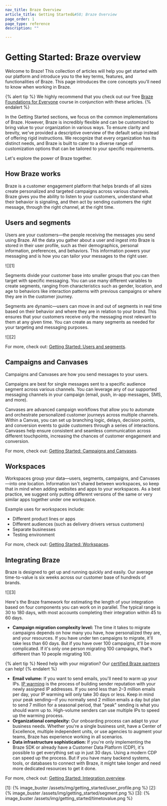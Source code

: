 ```yaml
---
nav_title: Braze Overview
article_title: Getting Started&#58; Braze Overview
page_order: 1
page_type: reference
description: ""

---
```


# Getting Started: Braze overview

Welcome to Braze! This collection of articles will help you get started with our platform and introduce you to the key terms, features, and functionalities of Braze. This page introduces the core concepts you'll need to know when working in Braze.

{% alert tip %}
We highly recommend that you check out our free [Braze Foundations for Everyone](https://learning.braze.com/page/braze-foundations-for-everyone) course in conjunction with these articles.
{% endalert %}

In the Getting Started sections, we focus on the common implementations of Braze. However, Braze is incredibly flexible and can be customized to bring value to your organization in various ways. To ensure clarity and brevity, we've provided a descriptive overview of the default setup instead of offering rigid instructions. We recognize that every organization has its distinct needs, and Braze is built to cater to a diverse range of customization options that can be tailored to your specific requirements.

Let's explore the power of Braze together.

## How Braze works

Braze is a customer engagement platform that helps brands of all sizes create personalized and targeted campaigns across various channels. Braze gives you the ability to listen to your customers, understand what their behavior is signaling, and then act by sending customers the right message, through the right channel, at the right time.

## Users and segments

Users are your customers—the people receiving the messages you send using Braze. All the data you gather about a user and ingest into Braze is stored in their user profile, such as their demographics, personal information, preferences, and behaviors. This information powers your messaging and is how you can tailor your messages to the right user.

![][1]

Segments divide your customer base into smaller groups that you can then target with specific messaging. You can use many different variables to create segments, ranging from characteristics such as gender, location, and age to behaviors like interaction patterns with previous campaigns or where they are in the customer journey.

Segments are dynamic—users can move in and out of segments in real time based on their behavior and where they are in relation to your brand. This ensures that your customers receive only the messaging most relevant to them at any given time. You can create as many segments as needed for your targeting and messaging purposes.

![][2]

For more, check out: [Getting Started: Users and segments]({{site.baseurl}}/user_guide/getting_started/users_segments/).

## Campaigns and Canvases

Campaigns and Canvases are how you send messages to your users.

Campaigns are best for single messages sent to a specific audience segment across various channels. You can leverage any of our supported messaging channels in your campaign (email, push, in-app messages, SMS, and more).

Canvases are advanced campaign workflows that allow you to automate and orchestrate personalized customer journeys across multiple channels. Within a Canvas, you can set up branching logic, delays, decision points, and conversion events to guide customers through a series of interactions. Canvases help ensure consistent and seamless communication across different touchpoints, increasing the chances of customer engagement and conversion. 

For more, check out: [Getting Started: Campaigns and Canvases]({{site.baseurl}}/user_guide/getting_started/campaigns_canvases/).

## Workspaces

Workspaces group your data—users, segments, campaigns, and Canvases—into one location. Information isn't shared between workspaces, so keep that in mind when adding websites and apps to your workspaces. As a best practice, we suggest only putting different versions of the same or very similar apps together under one workspace.

Example uses for workspaces include:

- Different product lines or apps
- Different audiences (such as delivery drivers versus customers)
- Separate businesses
- Testing environment

For more, check out: [Getting Started: Workspaces]({{site.baseurl}}/user_guide/getting_started/workspaces/).

## Integrating Braze

Braze is designed to get up and running quickly and easily. Our average time-to-value is six weeks across our customer base of hundreds of brands.

![][3]

Here's the Braze framework for estimating the length of your integration based on four components you can work on in parallel. The typical range is 30 to 180 days, with most accounts completing their integration within 45 to 60 days.

- **Campaign migration complexity level:** The time it takes to migrate campaigns depends on how many you have, how personalized they are, and your resources. If you have under ten campaigns to migrate, it'll take less than 60 days. But if you have over 100 campaigns, it'll be more complicated. If it's only one person migrating 100 campaigns, that's different than 10 people migrating 100.

{% alert tip %}
Need help with your migration? Our [certified Braze partners](https://www.braze.com/partners/solutions-partners) can help!
{% endalert %}

- **Email volume:** If you want to send emails, you'll need to warm up your IPs. [IP warming]({{site.baseurl}}/user_guide/onboarding_with_braze/email_setup/ip_warming/) is the process of building sender reputation with your newly assigned IP addresses. If you send less than 2–3 million emails per day, your IP warming will only take 30 days or less. Keep in mind your peak sending—if you normally send 2 million emails a day but plan to send 7 million for a seasonal period, that "peak" sending is what you should warm up to. High-volume senders can use multiple IPs to speed up the warming process.
- **Organizational complexity:** Our onboarding process can adapt to your business needs. Whether you're a single business unit, have a Center of Excellence, multiple independent units, or use agencies to augment your teams, Braze has experience working in all scenarios.
- **Data infrastructure sophistication:** If you're only implementing the Braze SDK or already have a Customer Data Platform (CDP), it's possible to get everything set up in just 30 days. Using a modern CDP can speed up the process. But if you have many backend systems, tools, or databases to connect with Braze, it might take longer and need more dedicated resources to get it done.

For more, check out: [Getting Started: Integration overview]({{site.baseurl}}/user_guide/getting_started/integration/).

[1]: {% image_buster /assets/img/getting_started/user_profile.png %}
[2]: {% image_buster /assets/img/getting_started/segment.png %}
[3]: {% image_buster /assets/img/getting_started/timetovalue.png %}